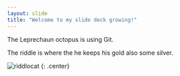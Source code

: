 ```yaml
---
layout: slide
title: "Welcome to my slide deck growing!"
---
```


The Leprechaun octopus is using Git.

The riddle is where the he keeps his gold also some silver.

![riddlocat](https://octodex.github.com/images/riddlocat.png)
{: .center}
